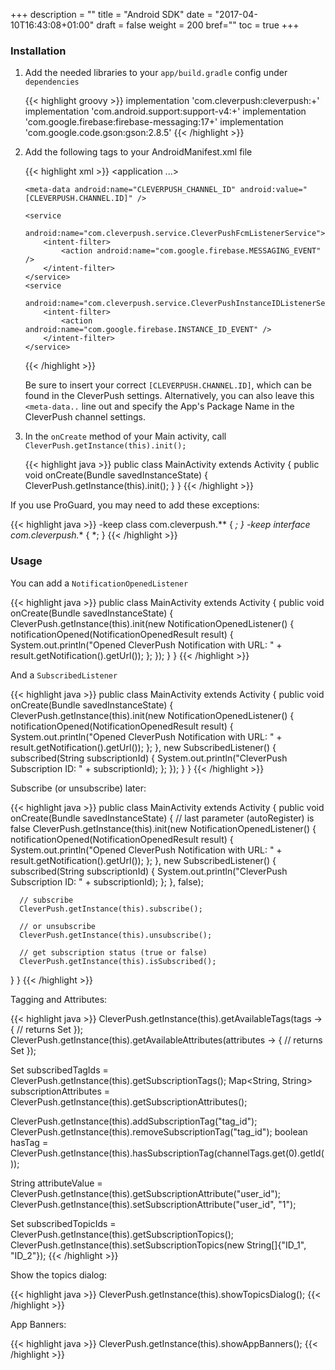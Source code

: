 +++
description = ""
title = "Android SDK"
date = "2017-04-10T16:43:08+01:00"
draft = false
weight = 200
bref=""
toc = true
+++

### Installation

1. Add the needed libraries to your `app/build.gradle` config under `dependencies`

    {{< highlight groovy >}}
    implementation 'com.cleverpush:cleverpush:+'
    implementation 'com.android.support:support-v4:+'
    implementation 'com.google.firebase:firebase-messaging:17+'
    implementation 'com.google.code.gson:gson:2.8.5'
    {{< /highlight >}}

2. Add the following tags to your AndroidManifest.xml file

    {{< highlight xml >}}
     <application ...>
    
       <meta-data android:name="CLEVERPUSH_CHANNEL_ID" android:value="[CLEVERPUSH.CHANNEL.ID]" />
    
       <service
           android:name="com.cleverpush.service.CleverPushFcmListenerService">
           <intent-filter>
               <action android:name="com.google.firebase.MESSAGING_EVENT" />
           </intent-filter>
       </service>
       <service
           android:name="com.cleverpush.service.CleverPushInstanceIDListenerService">
           <intent-filter>
               <action android:name="com.google.firebase.INSTANCE_ID_EVENT" />
           </intent-filter>
       </service>
    
     </application>
    {{< /highlight >}}
   
    Be sure to insert your correct `[CLEVERPUSH.CHANNEL.ID]`, which can be found in the CleverPush settings.
    Alternatively, you can also leave this `<meta-data..` line out and specify the App's Package Name in the CleverPush channel settings.

3. In the `onCreate` method of your Main activity, call `CleverPush.getInstance(this).init();`
    
    {{< highlight java >}}
    public class MainActivity extends Activity {
       public void onCreate(Bundle savedInstanceState) {
           CleverPush.getInstance(this).init();
       }
    }
    {{< /highlight >}}


If you use ProGuard, you may need to add these exceptions:

{{< highlight java >}}
-keep class com.cleverpush.** { *; }
-keep interface com.cleverpush.** { *; }
{{< /highlight >}}



### Usage

You can add a `NotificationOpenedListener`


{{< highlight java >}}
public class MainActivity extends Activity {
   public void onCreate(Bundle savedInstanceState) {
       CleverPush.getInstance(this).init(new NotificationOpenedListener() {
           notificationOpened(NotificationOpenedResult result) {
              System.out.println("Opened CleverPush Notification with URL: " + result.getNotification().getUrl());
          };
       });
   }
}
{{< /highlight >}}


And a `SubscribedListener`


{{< highlight java >}}
public class MainActivity extends Activity {
  public void onCreate(Bundle savedInstanceState) {
      CleverPush.getInstance(this).init(new NotificationOpenedListener() {
          notificationOpened(NotificationOpenedResult result) {
             System.out.println("Opened CleverPush Notification with URL: " + result.getNotification().getUrl());
         };
      }, new SubscribedListener() {
           subscribed(String subscriptionId) {
              System.out.println("CleverPush Subscription ID: " + subscriptionId);
          };
       });
  }
}
{{< /highlight >}}


Subscribe (or unsubscribe) later:

{{< highlight java >}}
public class MainActivity extends Activity {
  public void onCreate(Bundle savedInstanceState) {
      // last parameter (autoRegister) is false
      CleverPush.getInstance(this).init(new NotificationOpenedListener() {
          notificationOpened(NotificationOpenedResult result) {
             System.out.println("Opened CleverPush Notification with URL: " + result.getNotification().getUrl());
         };
      }, new SubscribedListener() {
           subscribed(String subscriptionId) {
              System.out.println("CleverPush Subscription ID: " + subscriptionId);
          };
      }, false);
      
      // subscribe
      CleverPush.getInstance(this).subscribe();
      
      // or unsubscribe
      CleverPush.getInstance(this).unsubscribe();
      
      // get subscription status (true or false)
      CleverPush.getInstance(this).isSubscribed();
  }
}
{{< /highlight >}}


Tagging and Attributes:

{{< highlight java >}}
CleverPush.getInstance(this).getAvailableTags(tags -> {
    // returns Set<ChannelTag>
});
CleverPush.getInstance(this).getAvailableAttributes(attributes -> {
    // returns Set<CustomAttribute>
});

Set<String> subscribedTagIds = CleverPush.getInstance(this).getSubscriptionTags();
Map<String, String> subscriptionAttributes = CleverPush.getInstance(this).getSubscriptionAttributes();

CleverPush.getInstance(this).addSubscriptionTag("tag_id");
CleverPush.getInstance(this).removeSubscriptionTag("tag_id");
boolean hasTag = CleverPush.getInstance(this).hasSubscriptionTag(channelTags.get(0).getId());

String attributeValue = CleverPush.getInstance(this).getSubscriptionAttribute("user_id");
CleverPush.getInstance(this).setSubscriptionAttribute("user_id", "1");

Set<String> subscribedTopicIds = CleverPush.getInstance(this).getSubscriptionTopics();
CleverPush.getInstance(this).setSubscriptionTopics(new String[]{"ID_1", "ID_2"});
{{< /highlight >}}


Show the topics dialog:

{{< highlight java >}}
CleverPush.getInstance(this).showTopicsDialog();
{{< /highlight >}}


App Banners:

{{< highlight java >}}
CleverPush.getInstance(this).showAppBanners();
{{< /highlight >}}
